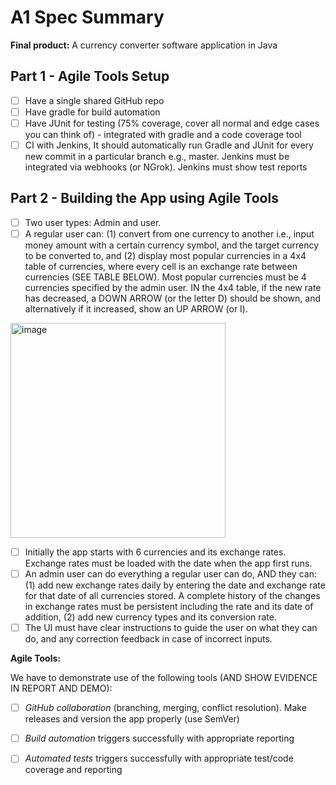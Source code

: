 # A1 Spec Summary

**Final product:** A currency converter software application in Java

## Part 1 - Agile Tools Setup

- [ ] Have a single shared GitHub repo
- [ ] Have gradle for build automation
- [ ] Have JUnit for testing (75% coverage, cover all normal and edge cases you can think of) - integrated with gradle and a code coverage tool
- [ ] CI with Jenkins, It should automatically run Gradle and JUnit for every new commit in a particular branch e.g., master. Jenkins must be integrated via webhooks (or NGrok). Jenkins must show test reports

## Part 2 - Building the App using Agile Tools

- [ ] Two user types: Admin and user.
- [ ] A regular user can: (1) convert from one currency to another i.e., input money amount with a certain currency symbol, and the target currency to be converted to, and (2) display most popular currencies in a 4x4 table of currencies, where every cell is an exchange rate between currencies (SEE TABLE BELOW). Most popular currencies must be 4 currencies specified by the admin user. IN the 4x4 table, if the new rate has decreased, a DOWN ARROW (or the letter D) should be shown, and alternatively if it increased, show an UP ARROW (or I). 

<img width="344" alt="image" src="https://github.com/user-attachments/assets/952e4aec-e544-4e6a-9719-80cbb855688e">

- [ ] Initially the app starts with 6 currencies and its exchange rates. Exchange rates must be loaded with the date when the app first runs.
- [ ] An admin user can do everything a regular user can do, AND they can: (1) add new exchange rates daily by entering the date and exchange rate for that date of all currencies stored. A complete history of the changes in exchange rates must be persistent including the rate and its date of addition, (2) add new currency types and its conversion rate.
- [ ] The UI must have clear instructions to guide the user on what they can do, and any correction feedback in case of incorrect inputs.

**Agile Tools:**

We have to demonstrate use of the following tools (AND SHOW EVIDENCE IN REPORT AND DEMO):

- [ ] _GitHub collaboration_ (branching, merging, conflict resolution). Make releases and version the app properly (use SemVer)
- [ ] _Build automation_ triggers successfully with appropriate reporting
- [ ] _Automated tests_ triggers successfully with appropriate test/code coverage and reporting






